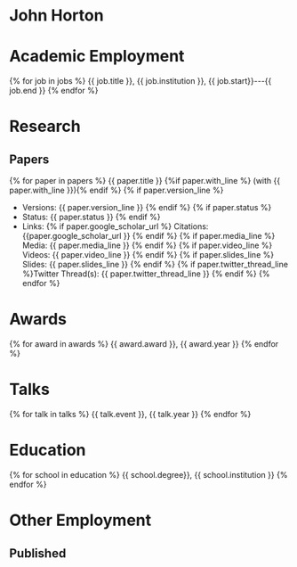 # John Horton

# Academic Employment

{% for job in jobs %}
   {{ job.title }}, {{ job.institution }}, {{ job.start}}---{{ job.end }} 
{% endfor %} 

# Research

## Papers
{% for paper in papers %}
{{ paper.title }} {%if paper.with_line %} (with {{ paper.with_line }}){% endif %}
{% if paper.version_line %}
   * Versions: {{ paper.version_line }}
{% endif %}
{% if paper.status %}
* Status: {{ paper.status }}
{% endif %}
* Links: {% if paper.google_scholar_url %} Citations: {{paper.google_scholar_url }} {% endif %} {% if paper.media_line %} Media: {{ paper.media_line }} {% endif %} {% if paper.video_line %} Videos: {{ paper.video_line }} {% endif %} {% if paper.slides_line %} Slides: {{ paper.slides_line }} {% endif %} {% if paper.twitter_thread_line %}Twitter Thread(s): {{ paper.twitter_thread_line }} {% endif %}
{% endfor %}


# Awards
{% for award in awards %}
   {{ award.award }},    {{ award.year }}
{% endfor %}


# Talks
{% for talk in talks %}
   {{ talk.event }},    {{ talk.year }}
{% endfor %}

# Education

{% for school in education %}
{{ school.degree}}, {{ school.institution }} 
{% endfor %}

# Other Employment


## Published 